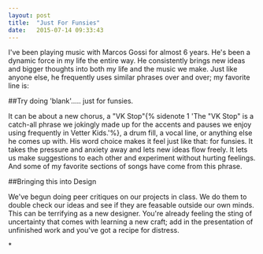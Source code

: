 ```yaml
---
layout: post
title:  "Just For Funsies"
date:   2015-07-14 09:33:43
---
```

I've been playing music with Marcos Gossi for almost 6 years. He's been a dynamic force in my life the entire way. He consistently brings new ideas and bigger thoughts into both my life and the music we make. Just like anyone else, he frequently uses similar phrases over and over; my favorite line is:

##Try doing 'blank'..... just for funsies.
<style type="text/css">
    .sidenote,.marginnote {
        display: none;
    }
    @media screen and (min-width: 550px) {
        .sidenote,.marginnote {
            display: initial;
        }
    }

</style>
It can be about a new chorus, a "VK Stop"{% sidenote 1 'The "VK Stop" is a catch-all phrase we jokingly made up for the accents and pauses we enjoy using frequently in Vetter Kids.'%}, a drum fill, a vocal line, or anything else he comes up with. His word choice makes it feel just like that: for funsies. It takes the pressure and anxiety away and lets new ideas flow freely. It lets us make suggestions to each other and experiment without hurting feelings. And some of my favorite sections of songs have come from this phrase. 

##Bringing this into Design

We've begun doing peer critiques on our projects in class. We do them to double check our ideas and see if they are feasable outside our own minds. This can be terrifying as a new designer. You're already feeling the sting of uncertainty that comes with learning a new craft; add in the presentation of unfinished work and you've got a recipe for distress. 








&#42; 